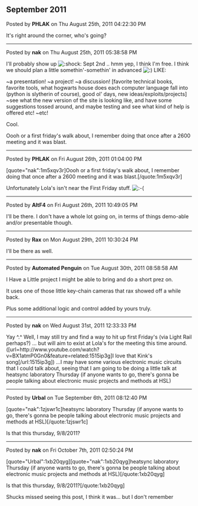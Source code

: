 ## September 2011
Posted by **PHLAK** on Thu August 25th, 2011 04:22:30 PM

It's right around the corner, who's going?

--------------------------------------------------------------------------------

Posted by **nak** on Thu August 25th, 2011 05:38:58 PM

I'll probably show up  <!-- s:shock: --><img src="{SMILIES_PATH}/icon_eek.gif" alt=":shock:" title="Shocked" /><!-- s:shock: --> 
Sept 2nd .. hmm yep, I think I'm free.
I think we should plan a little somethin'-somethin' in advanced <!-- s:) --><img src="{SMILIES_PATH}/icon_e_smile.gif" alt=":)" title="Smile" /><!-- s:) --> LIKE:

~a presentation!
~a project!
~a discussion! [favorite technical books, favorite tools, what hogwarts house does each computer language fall into (python is slytherin of course), good ol' days, new ideas/exploits/projects]
~see what the new version of the site is looking like, and have some suggestions tossed around, and maybe testing and see what kind of help is offered etc!
~etc!

Cool.

Oooh or a first friday's walk about, I remember doing that once after a 2600 meeting and it was blast.

--------------------------------------------------------------------------------

Posted by **PHLAK** on Fri August 26th, 2011 01:04:00 PM

[quote=&quot;nak&quot;:1m5xqv3r]Oooh or a first friday's walk about, I remember doing that once after a 2600 meeting and it was blast.[/quote:1m5xqv3r]

Unfortunately Lola's isn't near the First Friday stuff. <!-- s:-( --><img src="{SMILIES_PATH}/icon_e_sad.gif" alt=":-(" title="Sad" /><!-- s:-( -->

--------------------------------------------------------------------------------

Posted by **AltF4** on Fri August 26th, 2011 10:49:05 PM

I'll be there. I don't have a whole lot going on, in terms of things demo-able and/or presentable though.

--------------------------------------------------------------------------------

Posted by **Rax** on Mon August 29th, 2011 10:30:24 PM

I'll be there as well.

--------------------------------------------------------------------------------

Posted by **Automated Penguin** on Tue August 30th, 2011 08:58:58 AM

I Have a Little project I might be able to bring and do a short prez on.

It uses one of those little key-chain cameras that rax showed off a while back.

Plus some additional logic and control added by yours truly.

--------------------------------------------------------------------------------

Posted by **nak** on Wed August 31st, 2011 12:33:33 PM

Yay ^.^
Well, I may still try and find a way to hit up first Friday's (via Light Rail perhaps?) ... but will aim to exist at Lola's for the meeting this time around.
([url=http&#58;//www&#46;youtube&#46;com/watch?v=BX1atmP0Gn0&amp;feature=related:1515ip3g]I love that Kink's song[/url:1515ip3g])
...I may have some various electronic music circuits that I could talk about, seeing that I am going to be doing a little talk at heatsync laboratory Thursday (if anyone wants to go, there's gonna be people talking about electronic music projects and methods at HSL)

--------------------------------------------------------------------------------

Posted by **Urbal** on Tue September 6th, 2011 08:12:40 PM

[quote=&quot;nak&quot;:1zjswr1c]heatsync laboratory Thursday (if anyone wants to go, there's gonna be people talking about electronic music projects and methods at HSL)[/quote:1zjswr1c]

Is that this thursday, 9/8/2011?

--------------------------------------------------------------------------------

Posted by **nak** on Fri October 7th, 2011 02:50:24 PM

[quote=&quot;Urbal&quot;:1xb20qyg][quote=&quot;nak&quot;:1xb20qyg]heatsync laboratory Thursday (if anyone wants to go, there's gonna be people talking about electronic music projects and methods at HSL)[/quote:1xb20qyg]

Is that this thursday, 9/8/2011?[/quote:1xb20qyg]

Shucks missed seeing this post, I think it was... but I don't remember
